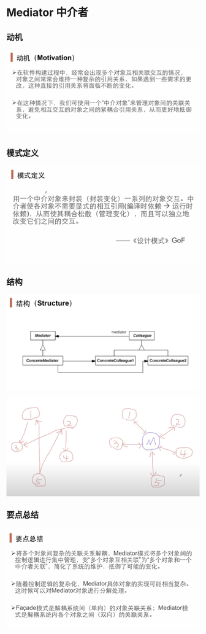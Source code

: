# Mediator 中介者

## 动机

![](./Mediator%20动机.png)

## 模式定义

![](./Mediator%20模式定义.png)


## 结构

![](./Mediator%20结构.png)

![](./Mediator%20结构2.png)


## 要点总结

![](./Mediator%20要点总结.png)